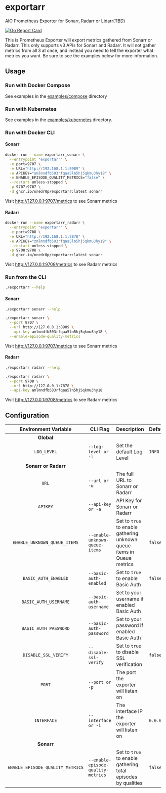 # exportarr

AIO Prometheus Exporter for Sonarr, Radarr or Lidarr(TBD)

[![Go Report Card](https://goreportcard.com/badge/github.com/onedr0p/exportarr)](https://goreportcard.com/report/github.com/onedr0p/exportarr)

This is Prometheus Exporter will export metrics gathered from Sonarr or Radarr. This only supports v3 APIs for Sonarr and Radarr. It will not gather metrics from all 3 at once, and instead you need to tell the exporter what metrics you want. Be sure to see the examples below for more information.

## Usage

### Run with Docker Compose

See examples in the [examples/compose](./examples/compose/) directory

### Run with Kubernetes

See examples in the [examples/kubernetes](./examples/kubernetes/) directory.

### Run with Docker CLI

#### Sonarr 
```bash
docker run --name exportarr_sonarr \
  --entrypoint "exportarr" \
  -e port=9707 \
  -e URL="http://192.168.1.1:8989" \
  -e APIKEY="amlmndfb503rfqaa5ln5hj5qkmu3hy18" \
  -e ENABLE_EPISODE_QUALITY_METRICS="false" \
  --restart unless-stopped \
  -p 9707:9707 \
  -d ghcr.io/onedr0p/exportarr:latest sonarr
```

Visit http://127.0.0.1:9707/metrics to see Sonarr metrics

#### Radarr

```bash
docker run --name exportarr_radarr \
  --entrypoint "exportarr" \
  -e port=9708 \
  -e URL="http://192.168.1.1:7878" \
  -e APIKEY="zmlmndfb503rfqaa5ln5hj5qkmu3hy19" \
  --restart unless-stopped \
  -p 9708:9708 \
  -d ghcr.io/onedr0p/exportarr:latest sonarr
```

Visit http://127.0.0.1:9708/metrics to see Radarr metrics

### Run from the CLI

```sh
./exportarr --help
```

#### Sonarr

```sh
./exportarr sonarr --help

./exportarr sonarr \
  --port 9707 \
  --url http://127.0.0.1:8989 \
  --api-key amlmndfb503rfqaa5ln5hj5qkmu3hy18 \
  --enable-episode-quality-metrics
```

Visit http://127.0.0.1:9707/metrics to see Sonarr metrics

#### Radarr

```sh
./exportarr radarr --help

./exportarr radarr \
  --port 9708 \
  --url http://127.0.0.1:7878 \
  --api-key amlmndfb503rfqaa5ln5hj5qkmu3hy18
```

Visit http://127.0.0.1:9708/metrics to see Radarr metrics

## Configuration

|       Environment Variable       | CLI Flag                           | Description                                                            | Default   | Required |
|:--------------------------------:|------------------------------------|------------------------------------------------------------------------|-----------|:--------:|
|            **Global**            |                                    |                                                                        |           |          |
|           `LOG_LEVEL`            | `--log-level or -l`                | Set the default Log Level                                              | `INFO`    |    ❌     |
|       **Sonarr or Radarr**       |                                    |                                                                        |           |          |
|              `URL`               | `--url or -u`                      | The full URL to Sonarr or Radarr                                       |           |    ✅     |
|             `APIKEY`             | `--api-key or -a`                  | API Key for Sonarr or Radarr                                           |           |    ✅     |
|   `ENABLE_UNKNOWN_QUEUE_ITEMS`   | `--enable-unknown-queue-items`     | Set to `true` to enable gathering unknown queue items in Queue metrics | `false`   |    ❌     |
|       `BASIC_AUTH_ENABLED`       | `--basic-auth-enabled`             | Set to `true` to enable Basic Auth                                     | `false`   |    ❌     |
|      `BASIC_AUTH_USERNAME`       | `--basic-auth-username`            | Set to your username if enabled Basic Auth                             |           |    ❌     |
|      `BASIC_AUTH_PASSWORD`       | `--basic-auth-password`            | Set to your password if enabled Basic Auth                             |           |    ❌     |
|       `DISABLE_SSL_VERIFY`       | `--disable-ssl-verify`             | Set to `true` to disable SSL verification                              | `false`   |    ❌     |
|              `PORT`              | `--port or -p`                     | The port the exporter will listen on                                   |           |    ✅     |
|           `INTERFACE`            | `--interface or -i`                | The interface IP the exporter will listen on                           | `0.0.0.0` |    ❌     |
|            **Sonarr**            |                                    |                                                                        |           |          |
| `ENABLE_EPISODE_QUALITY_METRICS` | `--enable-episode-quality-metrics` | Set to `true` to enable gathering total episodes by qualities          | `false`   |    ❌     |
